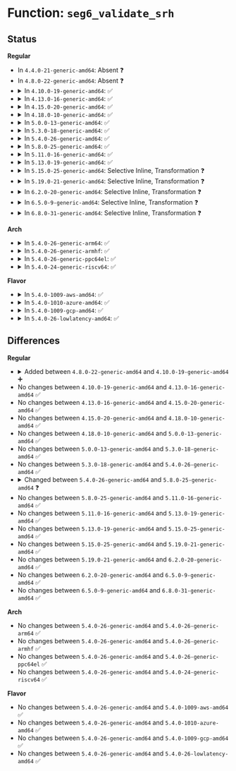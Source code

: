 # Function: <code>seg6_validate_srh</code>

## Status
<b>Regular</b>
<ul>
<li>
In <code>4.4.0-21-generic-amd64</code>: Absent ❓
</li>
<li>
In <code>4.8.0-22-generic-amd64</code>: Absent ❓
</li>
<li>
<details>
<summary>In <code>4.10.0-19-generic-amd64</code>: ✅</summary>

```c
bool seg6_validate_srh(struct ipv6_sr_hdr * srh, int len)
```

```json
{
  "name": "seg6_validate_srh",
  "collision_type": "Unique Global",
  "inline_type": "No",
  "funcs": [
    {
      "addr": 18446744071587863904,
      "name": "seg6_validate_srh",
      "external": true,
      "loc": "net/ipv6/seg6.c:32",
      "file": "net/ipv6/seg6.c",
      "inline": "seen, unknown",
      "caller_inline": [],
      "caller_func": [
        "net/ipv6/seg6_iptunnel.c:seg6_build_state"
      ]
    }
  ],
  "symbols": [
    {
      "addr": 18446744071587863904,
      "name": "seg6_validate_srh",
      "section": ".text",
      "bind": "STB_GLOBAL",
      "size": 102
    }
  ]
}
```
</details>
</li>
<li>
<details>
<summary>In <code>4.13.0-16-generic-amd64</code>: ✅</summary>

```c
bool seg6_validate_srh(struct ipv6_sr_hdr * srh, int len)
```

```json
{
  "name": "seg6_validate_srh",
  "collision_type": "Unique Global",
  "inline_type": "No",
  "funcs": [
    {
      "addr": 18446744071588020032,
      "name": "seg6_validate_srh",
      "external": true,
      "loc": "net/ipv6/seg6.c:32",
      "file": "net/ipv6/seg6.c",
      "inline": "seen, unknown",
      "caller_inline": [],
      "caller_func": [
        "net/ipv6/seg6_iptunnel.c:seg6_build_state"
      ]
    }
  ],
  "symbols": [
    {
      "addr": 18446744071588020032,
      "name": "seg6_validate_srh",
      "section": ".text",
      "bind": "STB_GLOBAL",
      "size": 107
    }
  ]
}
```
</details>
</li>
<li>
<details>
<summary>In <code>4.15.0-20-generic-amd64</code>: ✅</summary>

```c
bool seg6_validate_srh(struct ipv6_sr_hdr * srh, int len)
```

```json
{
  "name": "seg6_validate_srh",
  "collision_type": "Unique Global",
  "inline_type": "No",
  "funcs": [
    {
      "addr": 18446744071588556816,
      "name": "seg6_validate_srh",
      "external": true,
      "loc": "net/ipv6/seg6.c:32",
      "file": "net/ipv6/seg6.c",
      "inline": "seen, unknown",
      "caller_inline": [],
      "caller_func": [
        "net/ipv6/seg6_iptunnel.c:seg6_build_state",
        "net/ipv6/seg6_local.c:parse_nla_srh",
        "net/ipv6/seg6_local.c:get_srh"
      ]
    }
  ],
  "symbols": [
    {
      "addr": 18446744071588556816,
      "name": "seg6_validate_srh",
      "section": ".text",
      "bind": "STB_GLOBAL",
      "size": 107
    }
  ]
}
```
</details>
</li>
<li>
<details>
<summary>In <code>4.18.0-10-generic-amd64</code>: ✅</summary>

```c
bool seg6_validate_srh(struct ipv6_sr_hdr * srh, int len)
```

```json
{
  "name": "seg6_validate_srh",
  "collision_type": "Unique Global",
  "inline_type": "No",
  "funcs": [
    {
      "addr": 18446744071588920864,
      "name": "seg6_validate_srh",
      "external": true,
      "loc": "net/ipv6/seg6.c:32",
      "file": "net/ipv6/seg6.c",
      "inline": "seen, unknown",
      "caller_inline": [],
      "caller_func": [
        "net/core/filter.c:bpf_lwt_seg6_action",
        "net/core/filter.c:bpf_push_seg6_encap",
        "net/ipv6/seg6_iptunnel.c:seg6_build_state",
        "net/ipv6/seg6_local.c:parse_nla_srh",
        "net/ipv6/seg6_local.c:input_action_end_bpf",
        "net/ipv6/seg6_local.c:get_srh"
      ]
    }
  ],
  "symbols": [
    {
      "addr": 18446744071588920864,
      "name": "seg6_validate_srh",
      "section": ".text",
      "bind": "STB_GLOBAL",
      "size": 112
    }
  ]
}
```
</details>
</li>
<li>
<details>
<summary>In <code>5.0.0-13-generic-amd64</code>: ✅</summary>

```c
bool seg6_validate_srh(struct ipv6_sr_hdr * srh, int len)
```

```json
{
  "name": "seg6_validate_srh",
  "collision_type": "Unique Global",
  "inline_type": "No",
  "funcs": [
    {
      "addr": 18446744071589144432,
      "name": "seg6_validate_srh",
      "external": true,
      "loc": "net/ipv6/seg6.c:33",
      "file": "net/ipv6/seg6.c",
      "inline": "seen, unknown",
      "caller_inline": [],
      "caller_func": [
        "net/core/filter.c:bpf_push_seg6_encap",
        "net/ipv6/seg6_iptunnel.c:seg6_build_state",
        "net/ipv6/seg6_local.c:parse_nla_srh",
        "net/ipv6/seg6_local.c:seg6_bpf_has_valid_srh",
        "net/ipv6/seg6_local.c:get_srh"
      ]
    }
  ],
  "symbols": [
    {
      "addr": 18446744071589144432,
      "name": "seg6_validate_srh",
      "section": ".text",
      "bind": "STB_GLOBAL",
      "size": 112
    }
  ]
}
```
</details>
</li>
<li>
<details>
<summary>In <code>5.3.0-18-generic-amd64</code>: ✅</summary>

```c
bool seg6_validate_srh(struct ipv6_sr_hdr * srh, int len)
```

```json
{
  "name": "seg6_validate_srh",
  "collision_type": "Unique Global",
  "inline_type": "No",
  "funcs": [
    {
      "addr": 18446744071589598624,
      "name": "seg6_validate_srh",
      "external": true,
      "loc": "net/ipv6/seg6.c:28",
      "file": "net/ipv6/seg6.c",
      "inline": "seen, unknown",
      "caller_inline": [],
      "caller_func": [
        "net/core/filter.c:bpf_push_seg6_encap",
        "net/ipv6/seg6_iptunnel.c:seg6_build_state",
        "net/ipv6/seg6_local.c:parse_nla_srh",
        "net/ipv6/seg6_local.c:seg6_bpf_has_valid_srh",
        "net/ipv6/seg6_local.c:get_srh"
      ]
    }
  ],
  "symbols": [
    {
      "addr": 18446744071589598624,
      "name": "seg6_validate_srh",
      "section": ".text",
      "bind": "STB_GLOBAL",
      "size": 118
    }
  ]
}
```
</details>
</li>
<li>
<details>
<summary>In <code>5.4.0-26-generic-amd64</code>: ✅</summary>

```c
bool seg6_validate_srh(struct ipv6_sr_hdr * srh, int len)
```

```json
{
  "name": "seg6_validate_srh",
  "collision_type": "Unique Global",
  "inline_type": "No",
  "funcs": [
    {
      "addr": 18446744071589823008,
      "name": "seg6_validate_srh",
      "external": true,
      "loc": "net/ipv6/seg6.c:28",
      "file": "net/ipv6/seg6.c",
      "inline": "seen, unknown",
      "caller_inline": [],
      "caller_func": [
        "net/core/filter.c:bpf_push_seg6_encap",
        "net/ipv6/seg6_iptunnel.c:seg6_build_state",
        "net/ipv6/seg6_local.c:parse_nla_srh",
        "net/ipv6/seg6_local.c:seg6_bpf_has_valid_srh",
        "net/ipv6/seg6_local.c:get_srh"
      ]
    }
  ],
  "symbols": [
    {
      "addr": 18446744071589823008,
      "name": "seg6_validate_srh",
      "section": ".text",
      "bind": "STB_GLOBAL",
      "size": 118
    }
  ]
}
```
</details>
</li>
<li>
<details>
<summary>In <code>5.8.0-25-generic-amd64</code>: ✅</summary>

```c
bool seg6_validate_srh(struct ipv6_sr_hdr * srh, int len, bool reduced)
```

```json
{
  "name": "seg6_validate_srh",
  "collision_type": "Unique Global",
  "inline_type": "No",
  "funcs": [
    {
      "addr": 18446744071590847840,
      "name": "seg6_validate_srh",
      "external": true,
      "loc": "net/ipv6/seg6.c:28",
      "file": "net/ipv6/seg6.c",
      "inline": "seen, unknown",
      "caller_inline": [],
      "caller_func": [
        "net/core/filter.c:bpf_push_seg6_encap",
        "net/ipv6/seg6_iptunnel.c:seg6_build_state",
        "net/ipv6/seg6_local.c:parse_nla_srh",
        "net/ipv6/seg6_local.c:seg6_bpf_has_valid_srh",
        "net/ipv6/seg6_local.c:get_srh"
      ]
    }
  ],
  "symbols": [
    {
      "addr": 18446744071590847840,
      "name": "seg6_validate_srh",
      "section": ".text",
      "bind": "STB_GLOBAL",
      "size": 150
    }
  ]
}
```
</details>
</li>
<li>
<details>
<summary>In <code>5.11.0-16-generic-amd64</code>: ✅</summary>

```c
bool seg6_validate_srh(struct ipv6_sr_hdr * srh, int len, bool reduced)
```

```json
{
  "name": "seg6_validate_srh",
  "collision_type": "Unique Global",
  "inline_type": "No",
  "funcs": [
    {
      "addr": 18446744071590908624,
      "name": "seg6_validate_srh",
      "external": true,
      "loc": "net/ipv6/seg6.c:28",
      "file": "net/ipv6/seg6.c",
      "inline": "seen, unknown",
      "caller_inline": [],
      "caller_func": [
        "net/core/filter.c:bpf_push_seg6_encap",
        "net/ipv6/ipv6_sockglue.c:ipv6_set_opt_hdr",
        "net/ipv6/seg6_iptunnel.c:seg6_build_state",
        "net/ipv6/seg6_local.c:parse_nla_srh",
        "net/ipv6/seg6_local.c:seg6_bpf_has_valid_srh",
        "net/ipv6/seg6_local.c:get_srh"
      ]
    }
  ],
  "symbols": [
    {
      "addr": 18446744071590908624,
      "name": "seg6_validate_srh",
      "section": ".text",
      "bind": "STB_GLOBAL",
      "size": 150
    }
  ]
}
```
</details>
</li>
<li>
<details>
<summary>In <code>5.13.0-19-generic-amd64</code>: ✅</summary>

```c
bool seg6_validate_srh(struct ipv6_sr_hdr * srh, int len, bool reduced)
```

```json
{
  "name": "seg6_validate_srh",
  "collision_type": "Unique Global",
  "inline_type": "No",
  "funcs": [
    {
      "addr": 18446744071590837984,
      "name": "seg6_validate_srh",
      "external": true,
      "loc": "net/ipv6/seg6.c:28",
      "file": "net/ipv6/seg6.c",
      "inline": "seen, unknown",
      "caller_inline": [],
      "caller_func": [
        "net/core/filter.c:bpf_push_seg6_encap",
        "net/ipv6/ipv6_sockglue.c:ipv6_set_opt_hdr",
        "net/ipv6/seg6_iptunnel.c:seg6_build_state",
        "net/ipv6/seg6_local.c:parse_nla_srh",
        "net/ipv6/seg6_local.c:seg6_bpf_has_valid_srh",
        "net/ipv6/seg6_local.c:get_srh"
      ]
    }
  ],
  "symbols": [
    {
      "addr": 18446744071590837984,
      "name": "seg6_validate_srh",
      "section": ".text",
      "bind": "STB_GLOBAL",
      "size": 158
    }
  ]
}
```
</details>
</li>
<li>
<details>
<summary>In <code>5.15.0-25-generic-amd64</code>: Selective Inline, Transformation ❓</summary>

```c
bool seg6_validate_srh(struct ipv6_sr_hdr * srh, int len, bool reduced)
```

```json
{
  "name": "seg6_validate_srh",
  "collision_type": "Unique Global",
  "inline_type": "Selective",
  "funcs": [
    {
      "addr": 18446744071591657801,
      "name": "seg6_validate_srh",
      "external": true,
      "loc": "net/ipv6/seg6.c:28",
      "file": "net/ipv6/seg6.c",
      "inline": "not declared, inlined",
      "caller_inline": [
        "net/ipv6/seg6.c:seg6_get_srh"
      ],
      "caller_func": [
        "net/core/filter.c:bpf_push_seg6_encap",
        "net/ipv6/ipv6_sockglue.c:ipv6_set_opt_hdr",
        "net/ipv6/seg6.c:seg6_get_srh",
        "net/ipv6/seg6_iptunnel.c:seg6_build_state",
        "net/ipv6/seg6_local.c:parse_nla_srh",
        "net/ipv6/seg6_local.c:seg6_bpf_has_valid_srh"
      ]
    }
  ],
  "symbols": [
    {
      "addr": 18446744071591656000,
      "name": "seg6_validate_srh.part.0",
      "section": ".text",
      "bind": "STB_LOCAL",
      "size": 148
    },
    {
      "addr": 18446744071591657520,
      "name": "seg6_validate_srh",
      "section": ".text",
      "bind": "STB_GLOBAL",
      "size": 158
    }
  ]
}
```
</details>
</li>
<li>
<details>
<summary>In <code>5.19.0-21-generic-amd64</code>: Selective Inline, Transformation ❓</summary>

```c
bool seg6_validate_srh(struct ipv6_sr_hdr * srh, int len, bool reduced)
```

```json
{
  "name": "seg6_validate_srh",
  "collision_type": "Unique Global",
  "inline_type": "Selective",
  "funcs": [
    {
      "addr": 18446744071593352557,
      "name": "seg6_validate_srh",
      "external": true,
      "loc": "net/ipv6/seg6.c:28",
      "file": "net/ipv6/seg6.c",
      "inline": "not declared, inlined",
      "caller_inline": [
        "net/ipv6/seg6.c:seg6_get_srh"
      ],
      "caller_func": [
        "net/core/filter.c:bpf_push_seg6_encap",
        "net/ipv6/ipv6_sockglue.c:ipv6_set_opt_hdr",
        "net/ipv6/seg6.c:seg6_get_srh",
        "net/ipv6/seg6_iptunnel.c:seg6_build_state",
        "net/ipv6/seg6_local.c:parse_nla_srh",
        "net/ipv6/seg6_local.c:seg6_bpf_has_valid_srh"
      ]
    }
  ],
  "symbols": [
    {
      "addr": 18446744071593350640,
      "name": "seg6_validate_srh.part.0",
      "section": ".text",
      "bind": "STB_LOCAL",
      "size": 163
    },
    {
      "addr": 18446744071593352256,
      "name": "seg6_validate_srh",
      "section": ".text",
      "bind": "STB_GLOBAL",
      "size": 176
    }
  ]
}
```
</details>
</li>
<li>
<details>
<summary>In <code>6.2.0-20-generic-amd64</code>: Selective Inline, Transformation ❓</summary>

```c
bool seg6_validate_srh(struct ipv6_sr_hdr * srh, int len, bool reduced)
```

```json
{
  "name": "seg6_validate_srh",
  "collision_type": "Unique Global",
  "inline_type": "Selective",
  "funcs": [
    {
      "addr": 18446744071595259245,
      "name": "seg6_validate_srh",
      "external": true,
      "loc": "net/ipv6/seg6.c:28",
      "file": "net/ipv6/seg6.c",
      "inline": "not declared, inlined",
      "caller_inline": [
        "net/ipv6/seg6.c:seg6_get_srh"
      ],
      "caller_func": [
        "net/core/filter.c:bpf_push_seg6_encap",
        "net/ipv6/ipv6_sockglue.c:ipv6_set_opt_hdr",
        "net/ipv6/seg6.c:seg6_get_srh",
        "net/ipv6/seg6_iptunnel.c:seg6_build_state",
        "net/ipv6/seg6_local.c:parse_nla_srh",
        "net/ipv6/seg6_local.c:seg6_bpf_has_valid_srh"
      ]
    }
  ],
  "symbols": [
    {
      "addr": 18446744071595257200,
      "name": "seg6_validate_srh.part.0",
      "section": ".text",
      "bind": "STB_LOCAL",
      "size": 163
    },
    {
      "addr": 18446744071595258928,
      "name": "seg6_validate_srh",
      "section": ".text",
      "bind": "STB_GLOBAL",
      "size": 176
    }
  ]
}
```
</details>
</li>
<li>
<details>
<summary>In <code>6.5.0-9-generic-amd64</code>: Selective Inline, Transformation ❓</summary>

```c
bool seg6_validate_srh(struct ipv6_sr_hdr * srh, int len, bool reduced)
```

```json
{
  "name": "seg6_validate_srh",
  "collision_type": "Unique Global",
  "inline_type": "Selective",
  "funcs": [
    {
      "addr": 18446744071595654605,
      "name": "seg6_validate_srh",
      "external": true,
      "loc": "net/ipv6/seg6.c:28",
      "file": "net/ipv6/seg6.c",
      "inline": "not declared, inlined",
      "caller_inline": [
        "net/ipv6/seg6.c:seg6_get_srh"
      ],
      "caller_func": [
        "net/core/filter.c:bpf_push_seg6_encap",
        "net/ipv6/ipv6_sockglue.c:ipv6_set_opt_hdr",
        "net/ipv6/seg6.c:seg6_get_srh",
        "net/ipv6/seg6_iptunnel.c:seg6_build_state",
        "net/ipv6/seg6_local.c:parse_nla_srh",
        "net/ipv6/seg6_local.c:seg6_bpf_has_valid_srh"
      ]
    }
  ],
  "symbols": [
    {
      "addr": 18446744071595652576,
      "name": "seg6_validate_srh.part.0",
      "section": ".text",
      "bind": "STB_LOCAL",
      "size": 158
    },
    {
      "addr": 18446744071595654288,
      "name": "seg6_validate_srh",
      "section": ".text",
      "bind": "STB_GLOBAL",
      "size": 168
    }
  ]
}
```
</details>
</li>
<li>
<details>
<summary>In <code>6.8.0-31-generic-amd64</code>: Selective Inline, Transformation ❓</summary>

```c
bool seg6_validate_srh(struct ipv6_sr_hdr * srh, int len, bool reduced)
```

```json
{
  "name": "seg6_validate_srh",
  "collision_type": "Unique Global",
  "inline_type": "Selective",
  "funcs": [
    {
      "addr": 18446744071596502253,
      "name": "seg6_validate_srh",
      "external": true,
      "loc": "net/ipv6/seg6.c:28",
      "file": "net/ipv6/seg6.c",
      "inline": "not declared, inlined",
      "caller_inline": [
        "net/ipv6/seg6.c:seg6_get_srh"
      ],
      "caller_func": [
        "net/core/filter.c:bpf_push_seg6_encap",
        "net/ipv6/ipv6_sockglue.c:ipv6_set_opt_hdr",
        "net/ipv6/seg6.c:seg6_get_srh",
        "net/ipv6/seg6_iptunnel.c:seg6_build_state",
        "net/ipv6/seg6_local.c:parse_nla_srh",
        "net/ipv6/seg6_local.c:seg6_bpf_has_valid_srh"
      ]
    }
  ],
  "symbols": [
    {
      "addr": 18446744071596500080,
      "name": "seg6_validate_srh.part.0",
      "section": ".text",
      "bind": "STB_LOCAL",
      "size": 158
    },
    {
      "addr": 18446744071596501936,
      "name": "seg6_validate_srh",
      "section": ".text",
      "bind": "STB_GLOBAL",
      "size": 168
    }
  ]
}
```
</details>
</li>
</ul>
<b>Arch</b>
<ul>
<li>
<details>
<summary>In <code>5.4.0-26-generic-arm64</code>: ✅</summary>

```c
bool seg6_validate_srh(struct ipv6_sr_hdr * srh, int len)
```

```json
{
  "name": "seg6_validate_srh",
  "collision_type": "Unique Global",
  "inline_type": "No",
  "funcs": [
    {
      "addr": 18446603336503531432,
      "name": "seg6_validate_srh",
      "external": true,
      "loc": "net/ipv6/seg6.c:28",
      "file": "net/ipv6/seg6.c",
      "inline": "seen, unknown",
      "caller_inline": [],
      "caller_func": [
        "net/core/filter.c:bpf_push_seg6_encap",
        "net/ipv6/seg6_iptunnel.c:seg6_build_state",
        "net/ipv6/seg6_local.c:parse_nla_srh",
        "net/ipv6/seg6_local.c:seg6_bpf_has_valid_srh",
        "net/ipv6/seg6_local.c:get_srh"
      ]
    }
  ],
  "symbols": [
    {
      "addr": 18446603336503531432,
      "name": "seg6_validate_srh",
      "section": ".text",
      "bind": "STB_GLOBAL",
      "size": 204
    }
  ]
}
```
</details>
</li>
<li>
<details>
<summary>In <code>5.4.0-26-generic-armhf</code>: ✅</summary>

```c
bool seg6_validate_srh(struct ipv6_sr_hdr * srh, int len)
```

```json
{
  "name": "seg6_validate_srh",
  "collision_type": "Unique Global",
  "inline_type": "No",
  "funcs": [
    {
      "addr": 3236184508,
      "name": "seg6_validate_srh",
      "external": true,
      "loc": "net/ipv6/seg6.c:28",
      "file": "net/ipv6/seg6.c",
      "inline": "seen, unknown",
      "caller_inline": [],
      "caller_func": [
        "net/core/filter.c:bpf_push_seg6_encap",
        "net/ipv6/seg6_iptunnel.c:seg6_build_state",
        "net/ipv6/seg6_local.c:parse_nla_srh",
        "net/ipv6/seg6_local.c:seg6_bpf_has_valid_srh",
        "net/ipv6/seg6_local.c:get_srh"
      ]
    }
  ],
  "symbols": [
    {
      "addr": 3236184508,
      "name": "seg6_validate_srh",
      "section": ".text",
      "bind": "STB_GLOBAL",
      "size": 180
    }
  ]
}
```
</details>
</li>
<li>
<details>
<summary>In <code>5.4.0-26-generic-ppc64el</code>: ✅</summary>

```c
bool seg6_validate_srh(struct ipv6_sr_hdr * srh, int len)
```

```json
{
  "name": "seg6_validate_srh",
  "collision_type": "Unique Global",
  "inline_type": "No",
  "funcs": [
    {
      "addr": 13835058055297327968,
      "name": "seg6_validate_srh",
      "external": true,
      "loc": "net/ipv6/seg6.c:28",
      "file": "net/ipv6/seg6.c",
      "inline": "seen, unknown",
      "caller_inline": [],
      "caller_func": [
        "net/core/filter.c:bpf_push_seg6_encap",
        "net/ipv6/seg6_iptunnel.c:seg6_build_state",
        "net/ipv6/seg6_local.c:parse_nla_srh",
        "net/ipv6/seg6_local.c:seg6_bpf_has_valid_srh",
        "net/ipv6/seg6_local.c:get_srh"
      ]
    }
  ],
  "symbols": [
    {
      "addr": 13835058055297327968,
      "name": "seg6_validate_srh",
      "section": ".text",
      "bind": "STB_GLOBAL",
      "size": 232
    }
  ]
}
```
</details>
</li>
<li>
<details>
<summary>In <code>5.4.0-24-generic-riscv64</code>: ✅</summary>

```c
bool seg6_validate_srh(struct ipv6_sr_hdr * srh, int len)
```

```json
{
  "name": "seg6_validate_srh",
  "collision_type": "Unique Global",
  "inline_type": "No",
  "funcs": [
    {
      "addr": 18446743936279498326,
      "name": "seg6_validate_srh",
      "external": true,
      "loc": "net/ipv6/seg6.c:28",
      "file": "net/ipv6/seg6.c",
      "inline": "seen, unknown",
      "caller_inline": [],
      "caller_func": [
        "net/core/filter.c:bpf_push_seg6_encap",
        "net/ipv6/seg6_iptunnel.c:seg6_build_state",
        "net/ipv6/seg6_local.c:parse_nla_srh",
        "net/ipv6/seg6_local.c:seg6_bpf_has_valid_srh",
        "net/ipv6/seg6_local.c:get_srh"
      ]
    }
  ],
  "symbols": [
    {
      "addr": 18446743936279498326,
      "name": "seg6_validate_srh",
      "section": ".text",
      "bind": "STB_GLOBAL",
      "size": 192
    }
  ]
}
```
</details>
</li>
</ul>
<b>Flavor</b>
<ul>
<li>
<details>
<summary>In <code>5.4.0-1009-aws-amd64</code>: ✅</summary>

```c
bool seg6_validate_srh(struct ipv6_sr_hdr * srh, int len)
```

```json
{
  "name": "seg6_validate_srh",
  "collision_type": "Unique Global",
  "inline_type": "No",
  "funcs": [
    {
      "addr": 18446744071589427376,
      "name": "seg6_validate_srh",
      "external": true,
      "loc": "net/ipv6/seg6.c:28",
      "file": "net/ipv6/seg6.c",
      "inline": "seen, unknown",
      "caller_inline": [],
      "caller_func": [
        "net/core/filter.c:bpf_push_seg6_encap",
        "net/ipv6/seg6_iptunnel.c:seg6_build_state",
        "net/ipv6/seg6_local.c:parse_nla_srh",
        "net/ipv6/seg6_local.c:seg6_bpf_has_valid_srh",
        "net/ipv6/seg6_local.c:get_srh"
      ]
    }
  ],
  "symbols": [
    {
      "addr": 18446744071589427376,
      "name": "seg6_validate_srh",
      "section": ".text",
      "bind": "STB_GLOBAL",
      "size": 118
    }
  ]
}
```
</details>
</li>
<li>
<details>
<summary>In <code>5.4.0-1010-azure-amd64</code>: ✅</summary>

```c
bool seg6_validate_srh(struct ipv6_sr_hdr * srh, int len)
```

```json
{
  "name": "seg6_validate_srh",
  "collision_type": "Unique Global",
  "inline_type": "No",
  "funcs": [
    {
      "addr": 18446744071589152368,
      "name": "seg6_validate_srh",
      "external": true,
      "loc": "net/ipv6/seg6.c:28",
      "file": "net/ipv6/seg6.c",
      "inline": "seen, unknown",
      "caller_inline": [],
      "caller_func": [
        "net/core/filter.c:bpf_push_seg6_encap",
        "net/ipv6/seg6_iptunnel.c:seg6_build_state",
        "net/ipv6/seg6_local.c:parse_nla_srh",
        "net/ipv6/seg6_local.c:seg6_bpf_has_valid_srh",
        "net/ipv6/seg6_local.c:get_srh"
      ]
    }
  ],
  "symbols": [
    {
      "addr": 18446744071589152368,
      "name": "seg6_validate_srh",
      "section": ".text",
      "bind": "STB_GLOBAL",
      "size": 118
    }
  ]
}
```
</details>
</li>
<li>
<details>
<summary>In <code>5.4.0-1009-gcp-amd64</code>: ✅</summary>

```c
bool seg6_validate_srh(struct ipv6_sr_hdr * srh, int len)
```

```json
{
  "name": "seg6_validate_srh",
  "collision_type": "Unique Global",
  "inline_type": "No",
  "funcs": [
    {
      "addr": 18446744071589864240,
      "name": "seg6_validate_srh",
      "external": true,
      "loc": "net/ipv6/seg6.c:28",
      "file": "net/ipv6/seg6.c",
      "inline": "seen, unknown",
      "caller_inline": [],
      "caller_func": [
        "net/core/filter.c:bpf_push_seg6_encap",
        "net/ipv6/seg6_iptunnel.c:seg6_build_state",
        "net/ipv6/seg6_local.c:parse_nla_srh",
        "net/ipv6/seg6_local.c:seg6_bpf_has_valid_srh",
        "net/ipv6/seg6_local.c:get_srh"
      ]
    }
  ],
  "symbols": [
    {
      "addr": 18446744071589864240,
      "name": "seg6_validate_srh",
      "section": ".text",
      "bind": "STB_GLOBAL",
      "size": 118
    }
  ]
}
```
</details>
</li>
<li>
<details>
<summary>In <code>5.4.0-26-lowlatency-amd64</code>: ✅</summary>

```c
bool seg6_validate_srh(struct ipv6_sr_hdr * srh, int len)
```

```json
{
  "name": "seg6_validate_srh",
  "collision_type": "Unique Global",
  "inline_type": "No",
  "funcs": [
    {
      "addr": 18446744071589915712,
      "name": "seg6_validate_srh",
      "external": true,
      "loc": "net/ipv6/seg6.c:28",
      "file": "net/ipv6/seg6.c",
      "inline": "seen, unknown",
      "caller_inline": [],
      "caller_func": [
        "net/core/filter.c:bpf_push_seg6_encap",
        "net/ipv6/seg6_iptunnel.c:seg6_build_state",
        "net/ipv6/seg6_local.c:parse_nla_srh",
        "net/ipv6/seg6_local.c:seg6_bpf_has_valid_srh",
        "net/ipv6/seg6_local.c:get_srh"
      ]
    }
  ],
  "symbols": [
    {
      "addr": 18446744071589915712,
      "name": "seg6_validate_srh",
      "section": ".text",
      "bind": "STB_GLOBAL",
      "size": 118
    }
  ]
}
```
</details>
</li>
</ul>

## Differences
<b>Regular</b>
<ul>
<li>
<details>
<summary>Added between <code>4.8.0-22-generic-amd64</code> and <code>4.10.0-19-generic-amd64</code> ➕</summary>

```c
bool seg6_validate_srh(struct ipv6_sr_hdr * srh, int len)
```
</details>
</li>
<li>
No changes between <code>4.10.0-19-generic-amd64</code> and <code>4.13.0-16-generic-amd64</code> ✅
</li>
<li>
No changes between <code>4.13.0-16-generic-amd64</code> and <code>4.15.0-20-generic-amd64</code> ✅
</li>
<li>
No changes between <code>4.15.0-20-generic-amd64</code> and <code>4.18.0-10-generic-amd64</code> ✅
</li>
<li>
No changes between <code>4.18.0-10-generic-amd64</code> and <code>5.0.0-13-generic-amd64</code> ✅
</li>
<li>
No changes between <code>5.0.0-13-generic-amd64</code> and <code>5.3.0-18-generic-amd64</code> ✅
</li>
<li>
No changes between <code>5.3.0-18-generic-amd64</code> and <code>5.4.0-26-generic-amd64</code> ✅
</li>
<li>
<details>
<summary>Changed between <code>5.4.0-26-generic-amd64</code> and <code>5.8.0-25-generic-amd64</code> ❓</summary>
<ul>
<li>
<b>Param added. </b>
<code>bool reduced</code>
</li>
</ul>
</details>
</li>
<li>
No changes between <code>5.8.0-25-generic-amd64</code> and <code>5.11.0-16-generic-amd64</code> ✅
</li>
<li>
No changes between <code>5.11.0-16-generic-amd64</code> and <code>5.13.0-19-generic-amd64</code> ✅
</li>
<li>
No changes between <code>5.13.0-19-generic-amd64</code> and <code>5.15.0-25-generic-amd64</code> ✅
</li>
<li>
No changes between <code>5.15.0-25-generic-amd64</code> and <code>5.19.0-21-generic-amd64</code> ✅
</li>
<li>
No changes between <code>5.19.0-21-generic-amd64</code> and <code>6.2.0-20-generic-amd64</code> ✅
</li>
<li>
No changes between <code>6.2.0-20-generic-amd64</code> and <code>6.5.0-9-generic-amd64</code> ✅
</li>
<li>
No changes between <code>6.5.0-9-generic-amd64</code> and <code>6.8.0-31-generic-amd64</code> ✅
</li>
</ul>
<b>Arch</b>
<ul>
<li>
No changes between <code>5.4.0-26-generic-amd64</code> and <code>5.4.0-26-generic-arm64</code> ✅
</li>
<li>
No changes between <code>5.4.0-26-generic-amd64</code> and <code>5.4.0-26-generic-armhf</code> ✅
</li>
<li>
No changes between <code>5.4.0-26-generic-amd64</code> and <code>5.4.0-26-generic-ppc64el</code> ✅
</li>
<li>
No changes between <code>5.4.0-26-generic-amd64</code> and <code>5.4.0-24-generic-riscv64</code> ✅
</li>
</ul>
<b>Flavor</b>
<ul>
<li>
No changes between <code>5.4.0-26-generic-amd64</code> and <code>5.4.0-1009-aws-amd64</code> ✅
</li>
<li>
No changes between <code>5.4.0-26-generic-amd64</code> and <code>5.4.0-1010-azure-amd64</code> ✅
</li>
<li>
No changes between <code>5.4.0-26-generic-amd64</code> and <code>5.4.0-1009-gcp-amd64</code> ✅
</li>
<li>
No changes between <code>5.4.0-26-generic-amd64</code> and <code>5.4.0-26-lowlatency-amd64</code> ✅
</li>
</ul>
